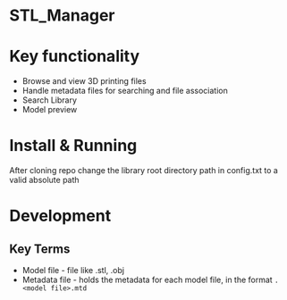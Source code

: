 # STL_Manager

# Key functionality
* Browse and view 3D printing files
* Handle metadata files for searching and file association
* Search Library
* Model preview

# Install & Running #
After cloning repo change the library root directory path in config.txt to a valid absolute path

# Development #

## Key Terms ##
* Model file - file like .stl, .obj
* Metadata file - holds the metadata for each model file, in the format `.<model file>.mtd`
